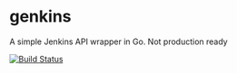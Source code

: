 genkins
=======

A simple Jenkins API wrapper in Go. Not production ready

[![Build Status](https://secure.travis-ci.org/icambridge/genkins.png?branch=master)](http://travis-ci.org/icambridge/genkins)
